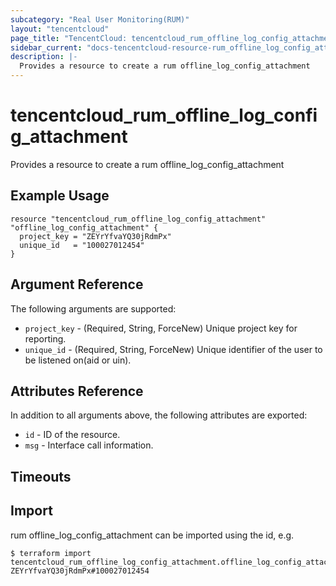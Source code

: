 ```yaml
---
subcategory: "Real User Monitoring(RUM)"
layout: "tencentcloud"
page_title: "TencentCloud: tencentcloud_rum_offline_log_config_attachment"
sidebar_current: "docs-tencentcloud-resource-rum_offline_log_config_attachment"
description: |-
  Provides a resource to create a rum offline_log_config_attachment
---
```


# tencentcloud_rum_offline_log_config_attachment

Provides a resource to create a rum offline_log_config_attachment

## Example Usage

```hcl
resource "tencentcloud_rum_offline_log_config_attachment" "offline_log_config_attachment" {
  project_key = "ZEYrYfvaYQ30jRdmPx"
  unique_id   = "100027012454"
}
```

## Argument Reference

The following arguments are supported:

* `project_key` - (Required, String, ForceNew) Unique project key for reporting.
* `unique_id` - (Required, String, ForceNew) Unique identifier of the user to be listened on(aid or uin).

## Attributes Reference

In addition to all arguments above, the following attributes are exported:

* `id` - ID of the resource.
* `msg` - Interface call information.


## Timeouts

<no value>


## Import

rum offline_log_config_attachment can be imported using the id, e.g.
```
$ terraform import tencentcloud_rum_offline_log_config_attachment.offline_log_config_attachment ZEYrYfvaYQ30jRdmPx#100027012454
```

